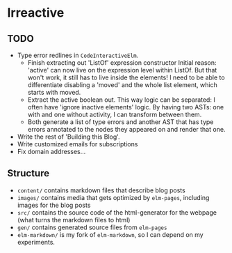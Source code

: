 # Irreactive

## TODO

* Type error redlines in `CodeInteractiveElm`.
  * Finish extracting out 'ListOf' expression constructor
    Initial reason: 'active' can now live on the expression level within ListOf. But that won't work, it still has to live inside the elements! I need to be able to differentiate disabling a 'moved' and the whole list element, which starts with moved.
  * Extract the active boolean out. This way logic can be separated: I often have 'ignore inactive elements' logic. By having two ASTs: one with and one without activity, I can transform between them.
  * Both generate a list of type errors and another AST that has type errors annotated to the nodes they appeared on and render that one.
* Write the rest of 'Building this Blog'.
* Write customized emails for subscriptions
* Fix domain addresses...

## Structure

* `content/` contains markdown files that describe blog posts
* `images/` contains media that gets optimized by `elm-pages`, including images for the blog posts
* `src/` contains the source code of the html-generator for the webpage (what turns the markdown files to html)
* `gen/` contains generated source files from `elm-pages`
* `elm-markdown/` is my fork of `elm-markdown`, so I can depend on my experiments.
